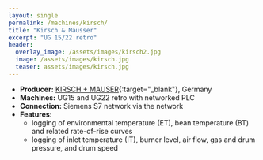 ```yaml
---
layout: single
permalink: /machines/kirsch/
title: "Kirsch & Mausser"
excerpt: "UG 15/22 retro"
header:
  overlay_image: /assets/images/kirsch2.jpg
  image: /assets/images/kirsch.jpg
  teaser: assets/images/kirsch.jpg
---
```

* __Producer:__ [KIRSCH + MAUSER](https://www.kirschundmausser.de){:target="_blank"}, Germany
* __Machines:__ UG15 and UG22 retro with networked PLC
* __Connection:__ Siemens S7 network via the network
* __Features:__
  - logging of environmental temperature (ET), bean temperature (BT) and related rate-of-rise curves
  - logging of inlet temperature (IT), burner level, air flow, gas and drum pressure, and drum speed